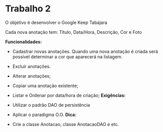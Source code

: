 # Trabalho 2
O objetivo é desenvolver o Google Keep Tabajara

Cada nova anotação tem: Título, Data/Hora, Descrição, Cor e Foto

**Funcionalidades:**

- Cadastrar novas anotações. Quando uma nova anotação é criada será possível determinar a cor que aparecerá na listagem.
- Excluir anotações.
- Alterar anotações;
- Copiar uma anotação existente;
- Listar e Ordenar por data/hora de criação;
**Exigências:**

- Utilizar o padrão DAO de persistência
- Aplicar o paradigma O.O.
**Dica:**

- Crie a classe Anotacao, classe AnotacaoDAO e etc.
